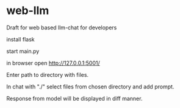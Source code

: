 # web-llm

Draft for web based llm-chat for developers 

install flask

start main.py

in browser open http://127.0.0.1:5001/


Enter path to directory with files.

In chat with "./" select files from chosen directory and add prompt.

Response from model will be displayed in diff manner.